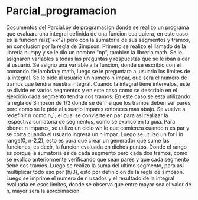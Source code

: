 # Parcial_programacion
Documentos del Parcial.py de programacion donde se realizo un programa que evaluara una integral definida de una funcion cualquiera, en este caso es la funcion raiz(1+x^2) pero con la sumatoria de sus segmentos y tramos, en conclusion por la regla de Simpson.
Primero se realizo el llamado de la libreria numpy y se le dio un nombre "np", tambien la libreria math.
Se le asignaron variables a todas las preguntas y respuestas que se le iban a dar al usuario.
Se asigno una variable a la funcion, donde se escribio con el comando de lambda y math, luego se le preguntara al usuario los limites de la integral.
Se le pide al usuario un numero n impar, que sera el numero de tramos que tendra nuestra integral.
Cuando la integral tiene intervalos, este se divide en varios segmentos y en este caso como se describio en el ejercicio cada segmento tendra dos tramos.
En este caso se esta utilizando la regla de Simpson de 1/3 donde se define que los tramos deben ser pares, pero como se le pide al usuario impares entonces mas abajo.
Se vuelve a redefinir n como n_1, el cual se convierte en par para asi realizar la respectiva sumatoria de segmentos, como se explico en la guia.
Para obenet n impares, se utilizo un ciclo while que comienza cuando n es par y se corta cuando el usuario ingresa un n impar. 
Luego se utilizo un for i in range(0, n-2,2), esto es para que crear un generador que sume las funciones, es decir, la funcion evaluada en dichos puntos.
Donde el rango es porque la sumatoria es de cada segmento pero cada dos tramos, como se explico anteriormente verificando que sean pares y que cada segmento tiene dos tramos.
Luego se realizo la suma del ultimo segmento, para asi multiplicar todo eso por (h/3), esto por definicion de la regla de simpson.
Luego se imprime el numero de n usados y el resultado de la integral evaluada en esos limites, donde se observa que entre mayor sea el valor de n, mayor sera la aproximacion.

